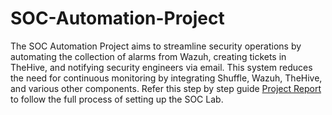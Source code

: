 # SOC-Automation-Project
The SOC Automation Project aims to streamline security operations by automating the collection of alarms from Wazuh, creating tickets in TheHive, and notifying security engineers via email. This system reduces the need for continuous monitoring by integrating Shuffle, Wazuh, TheHive, and various other components.
Refer this step by step guide [Project Report](SOC.pdf) to follow the full process of setting up the SOC Lab.
